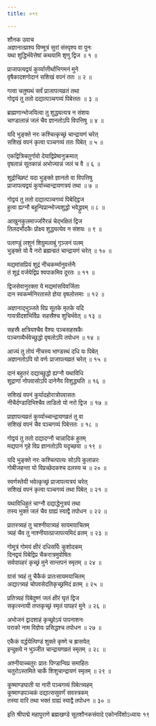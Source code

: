 ```yaml
---
title: ०१९

---
```

शौनक उवाच  
अज्ञानात्प्राश्य विण्मूत्रं सुरां संस्पृश्य वा पुनः  
यथा शुद्धिर्भवेत्तेषां कथयामि शृणु द्विज ॥ १ ॥


प्राजापत्यद्वयं कुर्य्यात्तीर्थाभिगमनं मुने  
वृषैकादशगोदानं सशिखं वपनं ततः ॥ २ ॥


गत्वा चतुष्पथं सर्वं प्राजापत्यव्रतं तथा  
गोद्वयं तु ततो दद्यात्पञ्चगव्यं पिबेत्ततः ॥ ३ ॥


ब्राह्मणान्भोजयित्वा तु शुद्ध्यत्यत्र न संशयः  
चाण्डालान्नं जलं चैव ज्ञानतोऽपि विपत्तिषु ॥ ४ ॥


यदि भुङ्क्ते नरः कश्चित्कृच्छ्रं चान्द्रायणं चरेत्  
सशिखं वपनं कृत्वा पञ्चगव्यं ततः पिबेत् ॥ ५ ॥


एकद्वित्रिचतुर्गावो देयाद्विप्रेष्वनुक्रमात्  
वृषलान्नं सूतकान्नं अभोज्यान्नं जलं च वै ॥ ६ ॥


शूद्रोच्छिष्टं यदा भुङ्क्ते ज्ञानतो वा विपत्तिषु  
प्राजापत्यद्वयं कुर्याच्चान्द्रायणत्रयं तथा ॥ ७ ॥


गोद्वयं तु ततो दद्यात्पञ्चगव्यं पिबेद्द्विज  
हुत्वा ह्यग्नौ बहून्विप्रान्भोज्यशुद्धो भवेद्ध्रुवम् ॥ ८ ॥


आखुनकुलमार्ज्जारैरन्नं चेद्भक्षितं द्विज  
तिलदर्भोदकैः प्रोक्ष्य शुद्ध्यत्येव न संशयः ॥ ९ ॥


पलाण्डुं लशुनं शिग्रुमलाबुं गृञ्जनं पलम्  
भुङ्क्ते यो वै नरो ब्रह्मन्व्रतं चान्द्रायणं चरेत् ॥ १० ॥


मद्यमांसप्रियं शूद्रं नीचकर्म्मानुवर्त्तनैः  
तं शूद्रं वर्जयेद्विप्र श्वपाकमिव दूरतः ॥ ११ ॥


द्विजसेवानुरक्ता ये मद्यमांसविवर्जिताः  
दान स्वकर्म्मनिरतास्ते ज्ञेया वृषलोत्तमाः ॥ १२ ॥


अज्ञानाद्भुञ्जते विप्र सूतके मृतके यदि  
गायत्रीदशभिर्विप्रः सहस्रैश्च शुचिर्भवेत् ॥ १३ ॥


सहस्रैः क्षत्रियश्चैव वैश्यः पञ्चसहस्रकैः  
पञ्चगव्यैर्भवेच्छुद्धो वृषलोऽपि तपोधन ॥ १४ ॥


आज्यं तु तोयं नीचस्य भाण्डस्थं दधि यः पिबेत्  
अज्ञानतोऽपि यो वर्णः प्राजापत्यव्रतं चरेत् ॥ १५ ॥


दानं बहुतरं दद्याच्छुद्धो ह्यग्नौ यथाविधि  
शूद्राणां नोपवासोऽपि दानेनैव विशुद्ध्यति ॥ १६ ॥


सशिखं वपनं कुर्यादहोरात्रोपवासतः  
नीचैर्दण्डादिभिश्चैव ताडितो यो नरो द्विज ॥ १७ ॥


प्राज्ञापत्यव्रतं कुर्य्याच्चान्द्रायणव्रतं तु वा  
सशिखं वपनं चैव पञ्चगव्यं पिबेत्ततः ॥ १८ ॥


गोद्वयं तु ततो दद्यादग्नौ चान्नादिकं हुतम्  
मद्यपानं गृहे विप्र ज्ञानतोऽपि यदृच्छया ॥ १९ ॥


यदि भुङ्क्ते नरः कश्चित्पात्यः सोऽपि कुलान्नरः  
गोबीजहन्ता यो विप्रच्छेदकश्च दलस्य च ॥ २० ॥


स्वर्णस्तेयी भवेत्कृच्छ्रं प्राजापत्यत्रयं चरेत्  
सशिखं वपनं कृत्वा पञ्चगव्यं तथा पिबेत् ॥ २१ ॥


यथाविधिहुतं चाग्नौ दद्याद्धेनुत्रयं तथा  
तस्य भुक्तं जलं चैव ग्राह्यं स्याद्वै तपोधन ॥ २२ ॥


प्रातस्त्र्यहं तु चाश्नीयात्र्यहं सायमयाचितम्  
त्र्यहं चैव तु नाश्नीयात्प्राजापत्यमिदं व्रतम् ॥ २३ ॥


गोमूत्रं गोमयं क्षीरं दधिसर्पिः कुशोदकम्  
दिनद्वयं पिबेद्विप्र चैकरात्रमुपोषितः  
सर्वपापहरं कृच्छ्रं मुने सान्तपनं स्मृतम् ॥ २४ ॥


ग्रासं त्र्यहं तु चैकैकं प्रातःसायमयाचितम्  
अद्यात्त्र्यहं चोपवसेदतिकृच्छ्रमिदं व्रतम् ॥ २५ ॥


प्रतित्र्यहं पिबेदुष्णं जलं क्षीरं घृतं द्विज  
सकृत्स्नायी तप्तकृच्छ्रं स्मृतं पापहरं मुने ॥ २६ ॥


अभोजनं द्वादशाहं कृच्छ्रोऽयं पापनाशनः  
पराको नाम विज्ञेयः प्रसिद्धश्च तपोधन ॥ २७ ॥


एकैकं वर्द्धयेत्पिण्डं शुक्ले कृष्णे च ह्रासयेत्  
इन्दुक्षये न भुञ्जीत चान्द्रायणव्रतं स्मृतम् ॥ २८ ॥


अश्नीयाच्चतुरः प्रातः पिण्डान्विप्र समाहितः  
चतुरोऽस्तमिते चार्के शिशुचान्द्रायणं स्मृतम् ॥ २९ ॥


कूष्माण्डघाती या नारी पञ्चगव्यं पिबेत्त्र्यहम्  
कूष्माण्डपञ्चकं दद्यात्ससुवर्णं सवस्त्रकम्  
तस्या वारि तथा भक्तं ग्राह्यं स्याद्वै तपोधन ॥ ३० ॥


इति श्रीपाद्मे महापुराणे ब्रह्मखण्डे सूतशौनकसंवादे एकोनविंशोऽध्यायः १९